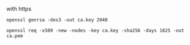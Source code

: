 
with https
```
openssl genrsa -des3 -out ca.key 2048
```

```
openssl req -x509 -new -nodes -key ca.key -sha256 -days 1825 -out ca.pem
```
